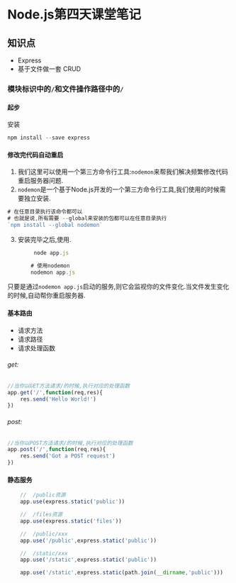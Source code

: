 # Node.js第四天课堂笔记

## 知识点

- Express
- 基于文件做一套 CRUD

### 模块标识中的`/`和文件操作路径中的`/`

#### 起步

安装
```javascript
npm install --save express
```

#### 修改完代码自动重启
1. 我们这里可以使用一个第三方命令行工具:`nodemon`来帮我们解决频繁修改代码重启服务器问题.
2. `nodemon`是一个基于Node.js开发的一个第三方命令行工具,我们使用的时候需要独立安装.
```javascript
# 在任意目录执行该命令都可以
# 也就是说,所有需要 --global来安装的包都可以在任意目录执行
`npm install --global nodemon`
```
3. 安装完毕之后,使用.
    ```javascript
         node app.js

        # 使用nodemon
        nodemon app.js
    ```
只要是通过`nodemon app.js`启动的服务,则它会监视你的文件变化.当文件发生变化的时候,自动帮你重启服务器.

#### 基本路由
- 请求方法
- 请求路径
- 请求处理函数

###### get:
```javascript
//当你以GET方法请求/的时候,执行对应的处理函数
app.get('/',function(req,res){
    res.send('Hello World!')
})
```

###### post:
```javascript
//当你以POST方法请求/的时候,执行对应的处理函数
app.post('/',function(req,res){
    res.send('Got a POST request')
})
```

#### 静态服务
```javascript
    //  /public资源
    app.use(express.static('public'))

    //  /files资源
    app.use(express.static('files'))

    //  /public/xxx
    app.use('/public',express.static('public'))

    //  /static/xxx
    app.use('/static',express.static('public'))

    app.use('/static',express.static(path.join(__dirname,'public')))
```